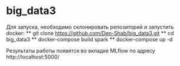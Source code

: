 # big_data3
Для запуска, необходимо склонировать репозиторий и запустить docker:
    ** git clone https://github.com/Den-Shab/big_data3.git
    ** cd big_data3
    ** docker-compose build spark
    ** docker-compose up -d

Результаты работы появятся во вкладке MLflow по адресу http://localhost:5000/
